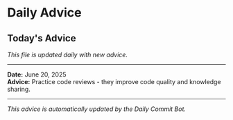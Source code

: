 # Daily Advice

## Today's Advice
*This file is updated daily with new advice.*

---

**Date:** June 20, 2025  
**Advice:** Practice code reviews - they improve code quality and knowledge sharing.

---

*This advice is automatically updated by the Daily Commit Bot.*
